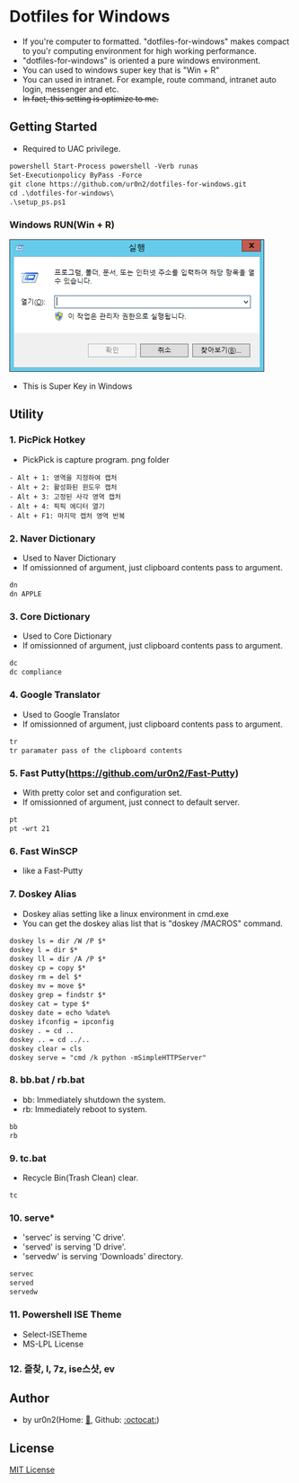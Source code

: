 # Dotfiles for Windows
- If you're computer to formatted. "dotfiles-for-windows" makes compact to you'r computing environment for high working performance.
- "dotfiles-for-windows" is oriented a pure windows environment. 
- You can used to windows super key that is "Win + R"
- You can used in intranet. For example, route command, intranet auto login, messenger and etc.
- ~~In fact, this setting is optimize to me.~~


## Getting Started
- Required to UAC privilege.
<pre><code>powershell Start-Process powershell -Verb runas 
Set-Executionpolicy ByPass -Force
git clone https://github.com/ur0n2/dotfiles-for-windows.git
cd .\dotfiles-for-windows\
.\setup_ps.ps1
</code></pre>

### Windows RUN(Win + R)

![](https://raw.githubusercontent.com/ur0n2/dotfiles-for-windows/master/winR.png)

- This is Super Key in Windows


## Utility
### 1. PicPick Hotkey
- PickPick is capture program. png folder 
```
- Alt + 1: 영역을 지정하여 캡처
- Alt + 2: 활성화된 윈도우 캡처
- Alt + 3: 고정된 사각 영역 캡처
- Alt + 4: 픽픽 에디터 열기
- Alt + F1: 마지막 캡처 영역 반복
```


### 2. Naver Dictionary
- Used to Naver Dictionary
- If omissionned of argument, just clipboard contents pass to argument.
```
dn
dn APPLE
```

### 3. Core Dictionary
- Used to Core Dictionary
- If omissionned of argument, just clipboard contents pass to argument.
```
dc
dc compliance
```

### 4. Google Translator
- Used to Google Translator
- If omissionned of argument, just clipboard contents pass to argument.
```
tr
tr paramater pass of the clipboard contents
```

### 5. Fast Putty(https://github.com/ur0n2/Fast-Putty)
- With pretty color set and configuration set.
- If omissionned of argument, just connect to default server.
```
pt
pt -wrt 21 
```

### 6. Fast WinSCP
- like a Fast-Putty


### 7. Doskey Alias
- Doskey alias setting like a linux environment in cmd.exe
- You can get the doskey alias list that is "doskey /MACROS" command.
```
doskey ls = dir /W /P $*
doskey l = dir $*
doskey ll = dir /A /P $*
doskey cp = copy $*
doskey rm = del $*
doskey mv = move $*
doskey grep = findstr $*
doskey cat = type $*
doskey date = echo %date%
doskey ifconfig = ipconfig
doskey . = cd ..
doskey .. = cd ../..
doskey clear = cls
doskey serve = "cmd /k python -mSimpleHTTPServer"
```

### 8. bb.bat / rb.bat
- bb: Immediately shutdown the system.
- rb: Immediately reboot to system.
```
bb
rb
```

### 9. tc.bat
- Recycle Bin(Trash Clean) clear.
```
tc
```

### 10. serve\*
- 'servec' is serving 'C drive'.
- 'served' is serving 'D drive'.
- 'servedw' is serving 'Downloads' directory.
```
servec
served
servedw
```

### 11. Powershell ISE Theme
- Select-ISETheme
- MS-LPL License


### 12. 즐찾, l, 7z, ise스샷, ev 


## Author
- by ur0n2(Home: [:house_with_garden:](https://ur0n2.com), Github: [:octocat:](https://github.com/ur0n2))


## License
[MIT License](https://github.com/ur0n2/dotfiles-for-windows/blob/master/LICENSE)
